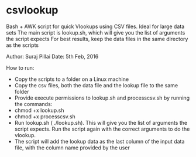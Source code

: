 # csvlookup
Bash + AWK script for quick Vlookups using CSV files. Ideal for large data sets
The main script is lookup.sh, which will give you the list of arguments the script expects
For best results, keep the data files in the same directory as the scripts

Author: Suraj Pillai
Date: 5th Feb, 2016





How to run:
* Copy the scripts to a folder on a Linux machine 
* Copy the csv files, both the data file and the lookup file to the same folder
* Provide execute permissions to lookup.sh and processcsv.sh by running the commands:
 * chmod +x lookup.sh
 * chmod +x processcsv.sh
* Run lookup.sh ( ./lookup.sh). This will give you the list of arguments the script expects. Run the script again with the correct arguments to do the vlookup.
* The script will add the lookup data as the last column of the input data file, with the column name provided by the user
